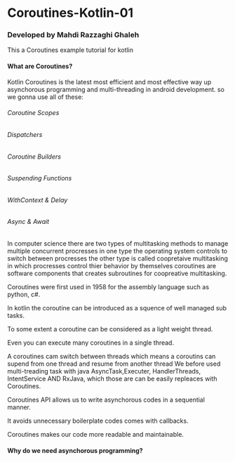# Coroutines-Kotlin-01

### Developed by Mahdi Razzaghi Ghaleh
This a Coroutines example tutorial for kotlin


#### What are Coroutines?
Kotlin Coroutines is the latest most efficient and most effective way up asynchorous programming and multi-threading in android development.
so we gonna use all of these:
###### Coroutine Scopes
###### Dispatchers
###### Coroutine Builders
###### Suspending Functions
###### WithContext & Delay
###### Async & Await

In computer science there are two types of multitasking methods to manage multiple
concurrent procresses in one type the operating system controls to switch between procresses
 the other type is called coopretaive multitasking in which procresses control thier
  behavior by themselves coroutines are software components that creates subroutines for coopreative multitasking.
  
Coroutines were first used in 1958 for the assembly language such as python, c#.

In kotlin the coroutine can be introduced as a squence of well managed sub tasks.

To some extent a coroutine can be considered as a light weight thread.

Even you can execute many coroutines in a single thread.

A coroutines cam switch between threads which means a coroutins can supend from one thread and resume from another thread
We before used multi-treading task with java AsyncTask,Executer, HandlerThreads, IntentService AND RxJava, which those are can be easily repleaces with Coroutines.

Coroutines API allows us to write asynchorous codes in a sequential manner.

It avoids unnecessary boilerplate codes comes with callbacks.

Coroutines makes our code more readable and maintainable.

#### Why do we need asynchorous programming?
